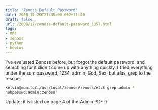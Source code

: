 ```yaml
---
title: 'Zenoss Default Password'
date: 2008-12-20T21:30:00.002+11:00
draft: false
url: /2008/12/zenoss-default-password_1357.html
tags: 
- nms
- zenoss
- python
- howtos
---
```


I've evaluated Zenoss before, but forgot the default password, and searching for it didn't come up with anything quickly. I tried everything under the sun: password, 1234, admin, God, Sex, but alas, grep to the rescue:

```bash
kelvin@monitor:/usr/local/zenoss/zenoss/etc$ grep admin *
hubpasswd:admin:zenoss

```  
  

Update: it is listed on page 4 of the Admin PDF :)